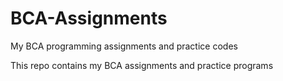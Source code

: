 # BCA-Assignments
My BCA programming assignments and practice codes

This repo contains my BCA assignments and practice programs
